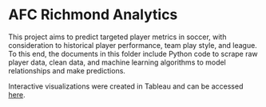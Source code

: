 # AFC Richmond Analytics

This project aims to predict targeted player metrics in soccer,
with consideration to historical player performance, team play style, and league.
To this end, the documents in this folder include Python code to scrape raw player data,
clean data, and machine learning algorithms to model relationships and make predictions.

Interactive visualizations were created in Tableau and can be accessed [here](https://public.tableau.com/app/profile/dan.hislop/viz/2021-22PlayerPredictionsforEuropesBig5FootballLeagues/PlayerViewer).
